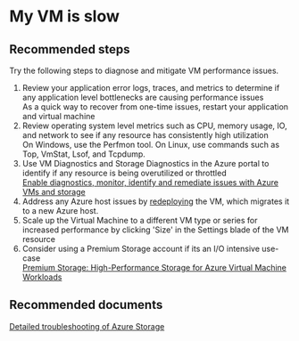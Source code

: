 <properties 
	pageTitle="My VM is slow"
	description="My VM is slow"
	service="microsoft.compute"
	resource="virtualmachines"
	authors="kasparks"
	displayOrder="7"
	selfHelpType="resource"
	supportTopicIds="32411877"
	resourceTags="windows, linux, windowsSQL, redhat"	 
	productPesIds="14749"
	cloudEnvironments="public"
/>

# My VM is slow

## **Recommended steps**
Try the following steps to diagnose and mitigate VM performance issues.

1. Review your application error logs, traces, and metrics to determine if any application level bottlenecks are causing performance issues <br>
As a quick way to recover from one-time issues, restart your application and virtual machine
2. Review operating system level metrics such as CPU, memory usage, IO, and network to see if any resource has consistently high utilization <br>
On Windows, use the Perfmon tool. On Linux, use commands such as Top, VmStat, Lsof, and Tcpdump.
3. Use VM Diagnostics and Storage Diagnostics in the Azure portal to identify if any resource is being overutilized or throttled <br>
[Enable diagnostics, monitor, identify and remediate issues with Azure VMs and storage](http://aka.ms/azurevmperf)
4. Address any Azure host issues by [redeploying](data-blade:Microsoft_Azure_Compute.VirtualMachineRedeploy) the VM, which migrates it to a new Azure host.
5. Scale up the Virtual Machine to a different VM type or series for increased performance by clicking 'Size' in the Settings blade of the VM resource
6. Consider using a Premium Storage account if its an I/O intensive use-case <br>
[Premium Storage: High-Performance Storage for Azure Virtual Machine Workloads](https://azure.microsoft.com/documentation/articles/storage-premium-storage-preview-portal/)

## **Recommended documents**
[Detailed troubleshooting of Azure Storage](https://azure.microsoft.com/documentation/articles/storage-monitoring-diagnosing-troubleshooting/)
